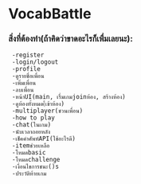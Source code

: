 # VocabBattle
### สิ่งที่ต้องทำ(ถ้าคิดว่าขาดอะไรก็เพื่มเลยนะ):
   ```
    -register
    -login/logout
    -profile
    -ดูรายชื่อเพื่อน
    -เพิ่มเพื่อน
    -ลบเพื่อน
    -หน้าUI(main, เรื่มเกมjoinห้อง, สร้างห้อง)
    -ดูห้องทั้งหมด(้เข้าห้อง)
    -multiplayer(ชวนเพื่อน)
    -how to play
    -chat(ในเกม)
    -นับเวลาถอยหลัง
    -เช็คคำศัพท์API(ใช้อะไรดี)
    -itemช่วยเหลือ
    -โหมดbasic
    -โหมดchallenge
    -เงื่อนไขการชนะ()s
    -ประวัติท้ายเกม
 

